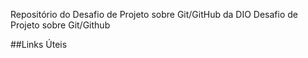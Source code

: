 Repositório do Desafio de Projeto sobre Git/GitHub da DIO
Desafio de Projeto sobre Git/Github

##Links Úteis

